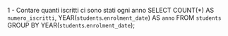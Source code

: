 1 - Contare quanti iscritti ci sono stati ogni anno
SELECT COUNT(*) AS `numero_iscritti`, YEAR(`students`.`enrolment_date`) AS `anno`
FROM `students`
GROUP BY YEAR(`students`.`enrolment_date`);